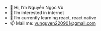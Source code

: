 - 👋 Hi, I’m Nguyễn Ngọc Vũ 
- 👀 I’m interested in internet
- 🌱 I’m currently learning react, react native
- 📫 Mail me: vunguyen220901@gmail.com

